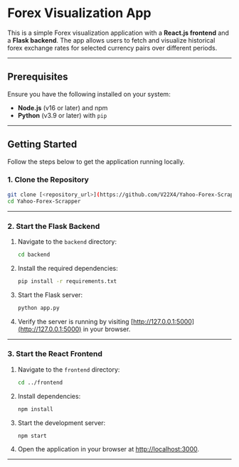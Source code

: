 # Forex Visualization App

This is a simple Forex visualization application with a **React.js frontend** and a **Flask backend**. The app allows users to fetch and visualize historical forex exchange rates for selected currency pairs over different periods.

---

## Prerequisites

Ensure you have the following installed on your system:

- **Node.js** (v16 or later) and npm
- **Python** (v3.9 or later) with `pip`

---

## Getting Started

Follow the steps below to get the application running locally.

### 1. Clone the Repository

```bash
git clone [<repository_url>](https://github.com/V22X4/Yahoo-Forex-Scrapper.git)
cd Yahoo-Forex-Scrapper
```

---

### 2. Start the Flask Backend

1. Navigate to the `backend` directory:

   ```bash
   cd backend
   ```

2. Install the required dependencies:

   ```bash
   pip install -r requirements.txt
   ```

3. Start the Flask server:

   ```bash
   python app.py
   ```

4. Verify the server is running by visiting [http://127.0.0.1:5000](http://127.0.0.1:5000) in your browser.

---

### 3. Start the React Frontend

1. Navigate to the `frontend` directory:

   ```bash
   cd ../frontend
   ```

2. Install dependencies:

   ```bash
   npm install
   ```

3. Start the development server:

   ```bash
   npm start
   ```

4. Open the application in your browser at [http://localhost:3000](http://localhost:3000).

---
